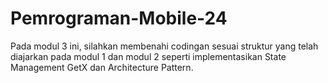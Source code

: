 # Pemrograman-Mobile-24

Pada modul 3 ini, silahkan membenahi codingan sesuai struktur yang telah diajarkan pada modul 1 dan modul 2 seperti implementasikan State Management GetX dan Architecture Pattern.
